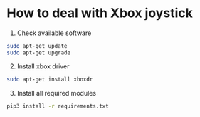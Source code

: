 # How to deal with Xbox joystick 


1. Check available software

```bash
sudo apt-get update
sudo apt-get upgrade
```

2. Install xbox driver 

```bash
sudo apt-get install xboxdr
```

3. Install all required modules

```bash
pip3 install -r requirements.txt
```
